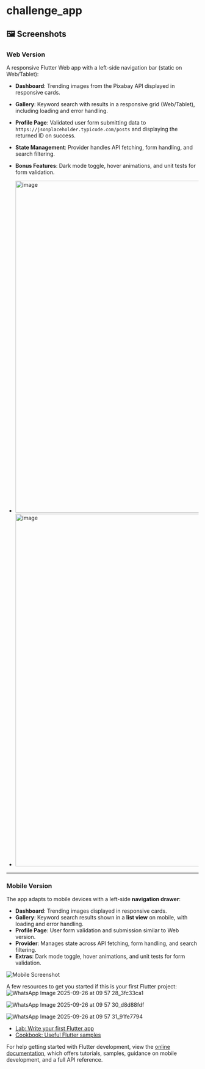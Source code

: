 # challenge_app

## 🖼️ Screenshots

### Web Version
A responsive Flutter Web app with a left-side navigation bar (static on Web/Tablet):

- **Dashboard**: Trending images from the Pixabay API displayed in responsive cards.
- **Gallery**: Keyword search with results in a responsive grid (Web/Tablet), including loading and error handling.
- **Profile Page**: Validated user form submitting data to `https://jsonplaceholder.typicode.com/posts` and displaying the returned ID on success.
- **State Management**: Provider handles API fetching, form handling, and search filtering.
- **Bonus Features**: Dark mode toggle, hover animations, and unit tests for form validation.
- <img width="1905" height="870" alt="image" src="https://github.com/user-attachments/assets/d9817733-91cd-4cbf-a43a-36802a288710" />

- <img width="1918" height="924" alt="image" src="https://github.com/user-attachments/assets/a7121fde-fc22-443f-bf56-d2a377997034" />




---

### Mobile Version
The app adapts to mobile devices with a left-side **navigation drawer**:

- **Dashboard**: Trending images displayed in responsive cards.
- **Gallery**: Keyword search results shown in a **list view** on mobile, with loading and error handling.
- **Profile Page**: User form validation and submission similar to Web version.
- **Provider**: Manages state across API fetching, form handling, and search filtering.
- **Extras**: Dark mode toggle, hover animations, and unit tests for form validation.

![Mobile Screenshot](screenshots/mobile_screenshot.png)


A few resources to get you started if this is your first Flutter project:![WhatsApp Image 2025-09-26 at 09 57 28_3fc33ca1](https://github.com/user-attachments/assets/0fa41855-d2da-4a62-b65a-8098d7270084)

![WhatsApp Image 2025-09-26 at 09 57 30_d8d88fdf](https://github.com/user-attachments/assets/b434d298-f03c-4b87-a4a9-81354185120b)

![WhatsApp Image 2025-09-26 at 09 57 31_91fe7794](https://github.com/user-attachments/assets/9c2ac77e-da19-4c4c-98d5-77c604e02ea1)






- [Lab: Write your first Flutter app](https://docs.flutter.dev/get-started/codelab)
- [Cookbook: Useful Flutter samples](https://docs.flutter.dev/cookbook)

For help getting started with Flutter development, view the
[online documentation](https://docs.flutter.dev/), which offers tutorials,
samples, guidance on mobile development, and a full API reference.
